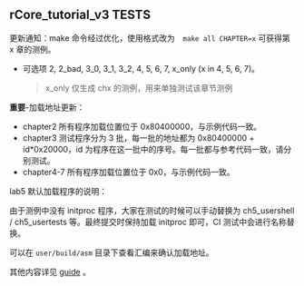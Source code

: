 ## rCore_tutorial_v3 TESTS

更新通知：make 命令经过优化，使用格式改为　`make all CHAPTER=x` 可获得第 x 章的测例。

- 可选项 2, 2_bad, 3_0, 3_1, 3_2, 4, 5, 6, 7, x_only (x in 4, 5, 6, 7)。
  > x_only 仅生成 chx 的测例，用来单独测试该章节测例

**重要**-加载地址更新：

- chapter2 所有程序加载位置位于 0x80400000，与示例代码一致。
- chapter3 测试程序分为 3 批，每一批的地址都为 0x80400000 + id\*0x20000，id 为程序在这一批中的序号。每一批都与参考代码一致，请分别测试。
- chapter4-7 所有程序加载位置位于 0x0，与示例代码一致。

lab5 默认加载程序的说明：

由于测例中没有 initproc 程序，大家在测试的时候可以手动替换为 ch5_usershell / ch5_usertests 等。最终提交时保持加载 initproc 即可，CI 测试中会进行名称替换。

可以在 `user/build/asm` 目录下查看汇编来确认加载地址。

其他内容详见 [guide](./guide.md) 。
